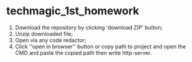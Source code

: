 # techmagic_1st_homework

1. Download the repository by clicking 'download ZIP' button;
2. Unzip downloaded file;
3. Open via any code redactor;
4. Click ''open in browser'' button or copy path to project and open the CMD and paste the copied path then write http-server.
